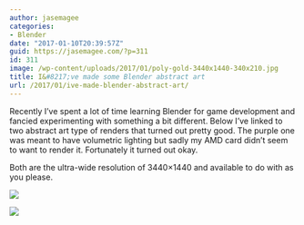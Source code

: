 ```yaml
---
author: jasemagee
categories:
- Blender
date: "2017-01-10T20:39:57Z"
guid: https://jasemagee.com/?p=311
id: 311
image: /wp-content/uploads/2017/01/poly-gold-3440x1440-340x210.jpg
title: I&#8217;ve made some Blender abstract art
url: /2017/01/ive-made-blender-abstract-art/
---
```

Recently I&#8217;ve spent a lot of time learning Blender for game development and fancied experimenting with something a bit different. Below I&#8217;ve linked to two abstract art type of renders that turned out pretty good. The purple one was meant to have volumetric lighting but sadly my AMD card didn&#8217;t seem to want to render it. Fortunately it turned out okay.

Both are the ultra-wide resolution of 3440&#215;1440 and available to do with as you please.

<div class="center-align">
<a href="https://jasemagee.com/wp-content/uploads/2017/01/hex-purple-3440x1440.jpg"><img class="responsive-img" src="https://jasemagee.com/wp-content/uploads/2017/01/hex-purple-3440x1440-1024x429.jpg" /></a>

<a href="https://jasemagee.com/wp-content/uploads/2017/01/poly-gold-3440x1440.jpg"><img class="responsive-img" src="https://jasemagee.com/wp-content/uploads/2017/01/poly-gold-3440x1440-1024x429.jpg" /></a>
</div>
